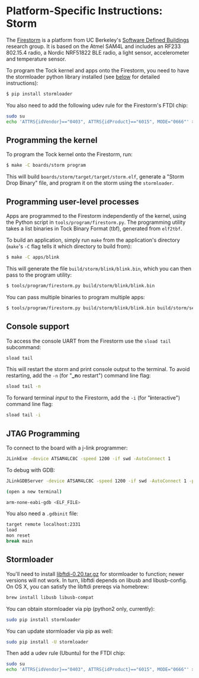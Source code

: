 Platform-Specific Instructions: Storm
=====================================

The [Firestorm](http://storm.rocks/ref/firestorm.html) is a platform from UC
Berkeley's [Software Defined Buildings](http://sdb.cs.berkeley.edu/sdb/)
research group. It is based on the Atmel SAM4L and includes an RF233 802.15.4
radio, a Nordic NRF51822 BLE radio, a light sensor, accelerometer and
temperature sensor.

To program the Tock kernel and apps onto the Firestorm, you need to have the
stormloader python library installed (see [below](#stormloader) for detailed
instructions):

```bash
$ pip install stormloader
```

You also need to add the following udev rule for the Firestorm's FTDI chip:

```bash
sudo su
echo 'ATTRS{idVendor}=="0403", ATTRS{idProduct}=="6015", MODE="0666"' > /etc/udev/rules.d/99-storm.rules
```

## Programming the kernel

To program the Tock kernel onto the Firestorm, run:

```bash
$ make -C boards/storm program
```

This will build `boards/storm/target/target/storm.elf`, generate a "Storm Drop
Binary" file, and program it on the storm using the `stormloader`.

## Programming user-level processes

Apps are programmed to the Firestorm independently of the kernel, using the
Python script in `tools/program/firestorm.py`. The programming utility takes a
list binaries in Tock Binary Format (tbf), generated from `elf2tbf`.

To build an application, simply run `make` from the application's directory
(`make`'s `-C` flag tells it which directory to build from):

```bash
$ make -C apps/blink
```

This will generate the file `build/storm/blink/blink.bin`, which you can then
pass to the program utility:

```bash
$ tools/program/firestorm.py build/storm/blink/blink.bin
```

You can pass multiple binaries to program multiple apps:

```bash
$ tools/program/firestorm.py build/storm/blink/blink.bin build/storm/sensors/sensors.bin
```

## Console support

To access the console UART from the Firestorm use the `sload tail` subcommand:

```bash
sload tail
```

This will restart the storm and print console output to the terminal. To avoid
restarting, add the `-n` (for "**_n**o restart") command line flag:

```bash
sload tail -n
```

To forward terminal _input_ to the Firestorm, add the `-i` (for "**i**nteractive")
command line flag:

```bash
sload tail -i
```

## JTAG Programming

To connect to the board with a j-link programmer:

```bash
JLinkExe -device ATSAM4LC8C -speed 1200 -if swd -AutoConnect 1
```

To debug with GDB:

```bash
JLinkGDBServer -device ATSAM4LC8C -speed 1200 -if swd -AutoConnect 1 -port 2331

(open a new terminal)

arm-none-eabi-gdb <ELF_FILE>
```

You also need a `.gdbinit` file:

```bash
target remote localhost:2331
load
mon reset
break main
```

## Stormloader

You'll need to install
[libftdi-0.20.tar.gz](http://www.intra2net.com/en/developer/libftdi/download/libftdi-0.20.tar.gz)
for stormloader to function; newer versions will not work. In turn, libftdi
depends on libusb and libusb-config. On OS X, you can satisfy the libftdi
prereqs via homebrew:

```bash
brew install libusb libusb-compat
```

You can obtain stormloader via pip (python2 only, currently):

```bash
sudo pip install stormloader
```

You can update stormloader via pip as well:

```bash
sudo pip install -U stormloader
```

Then add a udev rule (Ubuntu) for the FTDI chip:

```bash
sudo su
echo 'ATTRS{idVendor}=="0403", ATTRS{idProduct}=="6015", MODE="0666"' > /etc/udev/rules.d/99-storm.rules
```
